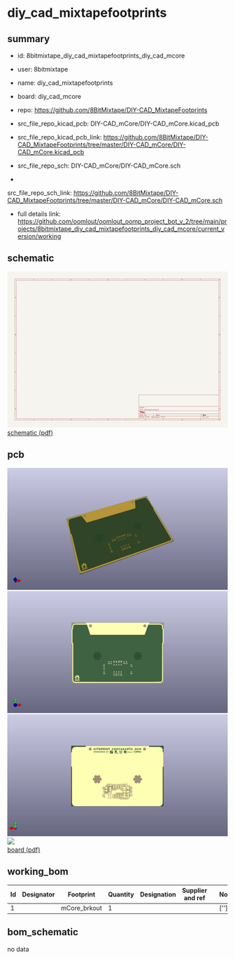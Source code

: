 # diy_cad_mixtapefootprints
 
## summary 
* id: 8bitmixtape_diy_cad_mixtapefootprints_diy_cad_mcore
* user: 8bitmixtape
* name: diy_cad_mixtapefootprints
* board: diy_cad_mcore
* repo: https://github.com/8BitMixtape/DIY-CAD_MixtapeFootprints
* src_file_repo_kicad_pcb: DIY-CAD_mCore/DIY-CAD_mCore.kicad_pcb
* src_file_repo_kicad_pcb_link: https://github.com/8BitMixtape/DIY-CAD_MixtapeFootprints/tree/master/DIY-CAD_mCore/DIY-CAD_mCore.kicad_pcb


* src_file_repo_sch: DIY-CAD_mCore/DIY-CAD_mCore.sch
*
 src_file_repo_sch_link: https://github.com/8BitMixtape/DIY-CAD_MixtapeFootprints/tree/master/DIY-CAD_mCore/DIY-CAD_mCore.sch
* full details link: https://github.com/oomlout/oomlout_oomp_project_bot_v_2/tree/main/projects/8bitmixtape_diy_cad_mixtapefootprints_diy_cad_mcore/current_version/working  

## schematic  
![](working_schematic_600.png)  
[schematic (pdf)](working_schematic.pdf)  

## pcb  
![](working_3d_600.png) 
![](working_3d_front_600.png)  
![](working_3d_back_600.png)  
![](working_600.png)  
[board (pdf)](working.pdf)  

## working_bom
| Id | Designator | Footprint | Quantity | Designation | Supplier and ref |  | None | 
| --- | --- | --- | --- | --- | --- | --- | --- | 
| 1 |  | mCore_brkout | 1 |  |  |  | [''] | 


## bom_schematic
no data


